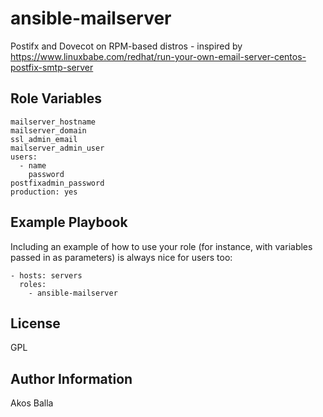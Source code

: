 ansible-mailserver
==================

Postifx and Dovecot on RPM-based distros - inspired by https://www.linuxbabe.com/redhat/run-your-own-email-server-centos-postfix-smtp-server

Role Variables
--------------

    mailserver_hostname
    mailserver_domain
    ssl_admin_email
    mailserver_admin_user
    users:
      - name
        password
    postfixadmin_password
    production: yes

Example Playbook
----------------

Including an example of how to use your role (for instance, with variables passed in as parameters) is always nice for users too:

    - hosts: servers
      roles:
        - ansible-mailserver

License
-------

GPL

Author Information
------------------

Akos Balla
